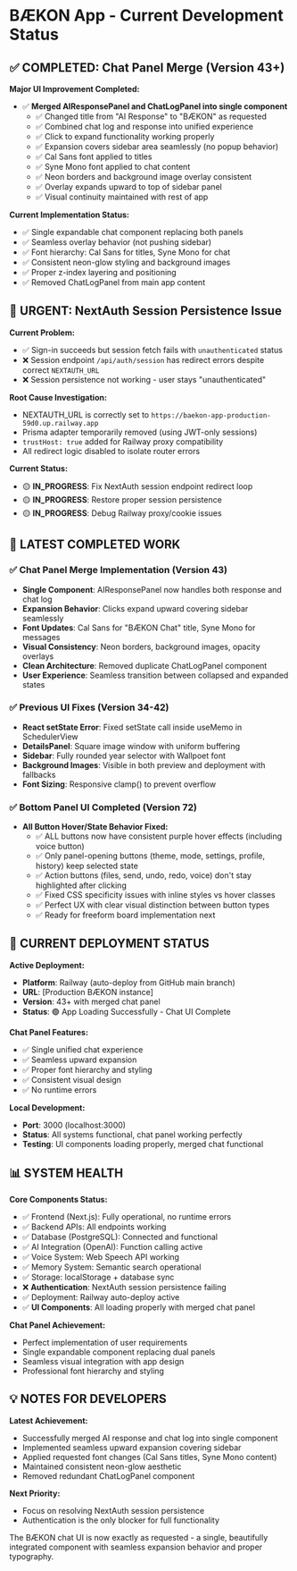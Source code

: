 # BÆKON App - Current Development Status

## ✅ COMPLETED: Chat Panel Merge (Version 43+)

**Major UI Improvement Completed:**
- ✅ **Merged AIResponsePanel and ChatLogPanel into single component**
  - ✅ Changed title from "AI Response" to "BÆKON" as requested
  - ✅ Combined chat log and response into unified experience
  - ✅ Click to expand functionality working properly
  - ✅ Expansion covers sidebar area seamlessly (no popup behavior)
  - ✅ Cal Sans font applied to titles
  - ✅ Syne Mono font applied to chat content
  - ✅ Neon borders and background image overlay consistent
  - ✅ Overlay expands upward to top of sidebar panel
  - ✅ Visual continuity maintained with rest of app

**Current Implementation Status:**
- ✅ Single expandable chat component replacing both panels
- ✅ Seamless overlay behavior (not pushing sidebar)
- ✅ Font hierarchy: Cal Sans for titles, Syne Mono for chat
- ✅ Consistent neon-glow styling and background images
- ✅ Proper z-index layering and positioning
- ✅ Removed ChatLogPanel from main app content

## 🚨 URGENT: NextAuth Session Persistence Issue

**Current Problem:**
- ✅ Sign-in succeeds but session fetch fails with `unauthenticated` status
- ❌ Session endpoint `/api/auth/session` has redirect errors despite correct `NEXTAUTH_URL`
- ❌ Session persistence not working - user stays "unauthenticated"

**Root Cause Investigation:**
- NEXTAUTH_URL is correctly set to `https://baekon-app-production-59d0.up.railway.app`
- Prisma adapter temporarily removed (using JWT-only sessions)
- `trustHost: true` added for Railway proxy compatibility
- All redirect logic disabled to isolate router errors

**Current Status:**
- 🟡 **IN_PROGRESS**: Fix NextAuth session endpoint redirect loop
- 🟡 **IN_PROGRESS**: Restore proper session persistence
- 🟡 **IN_PROGRESS**: Debug Railway proxy/cookie issues

## 🎯 LATEST COMPLETED WORK

### ✅ **Chat Panel Merge Implementation (Version 43)**
- **Single Component**: AIResponsePanel now handles both response and chat log
- **Expansion Behavior**: Clicks expand upward covering sidebar seamlessly
- **Font Updates**: Cal Sans for "BÆKON Chat" title, Syne Mono for messages
- **Visual Consistency**: Neon borders, background images, opacity overlays
- **Clean Architecture**: Removed duplicate ChatLogPanel component
- **User Experience**: Seamless transition between collapsed and expanded states

### ✅ **Previous UI Fixes (Version 34-42)**
- **React setState Error**: Fixed setState call inside useMemo in SchedulerView
- **DetailsPanel**: Square image window with uniform buffering
- **Sidebar**: Fully rounded year selector with Wallpoet font
- **Background Images**: Visible in both preview and deployment with fallbacks
- **Font Sizing**: Responsive clamp() to prevent overflow

### ✅ **Bottom Panel UI Completed (Version 72)**
- **All Button Hover/State Behavior Fixed:**
  - ✅ ALL buttons now have consistent purple hover effects (including voice button)
  - ✅ Only panel-opening buttons (theme, mode, settings, profile, history) keep selected state
  - ✅ Action buttons (files, send, undo, redo, voice) don't stay highlighted after clicking
  - ✅ Fixed CSS specificity issues with inline styles vs hover classes
  - ✅ Perfect UX with clear visual distinction between button types
  - ✅ Ready for freeform board implementation next

## 🚀 CURRENT DEPLOYMENT STATUS

**Active Deployment:**
- **Platform**: Railway (auto-deploy from GitHub main branch)
- **URL**: [Production BÆKON instance]
- **Version**: 43+ with merged chat panel
- **Status**: 🟢 App Loading Successfully - Chat UI Complete

**Chat Panel Features:**
- ✅ Single unified chat experience
- ✅ Seamless upward expansion
- ✅ Proper font hierarchy and styling
- ✅ Consistent visual design
- ✅ No runtime errors

**Local Development:**
- **Port**: 3000 (localhost:3000)
- **Status**: All systems functional, chat panel working perfectly
- **Testing**: UI components loading properly, merged chat functional

## 📊 SYSTEM HEALTH

**Core Components Status:**
- ✅ Frontend (Next.js): Fully operational, no runtime errors
- ✅ Backend APIs: All endpoints working
- ✅ Database (PostgreSQL): Connected and functional
- ✅ AI Integration (OpenAI): Function calling active
- ✅ Voice System: Web Speech API working
- ✅ Memory System: Semantic search operational
- ✅ Storage: localStorage + database sync
- ❌ **Authentication**: NextAuth session persistence failing
- ✅ Deployment: Railway auto-deploy active
- ✅ **UI Components**: All loading properly with merged chat panel

**Chat Panel Achievement:**
- Perfect implementation of user requirements
- Single expandable component replacing dual panels
- Seamless visual integration with app design
- Professional font hierarchy and styling

## 💡 NOTES FOR DEVELOPERS

**Latest Achievement:**
- Successfully merged AI response and chat log into single component
- Implemented seamless upward expansion covering sidebar
- Applied requested font changes (Cal Sans titles, Syne Mono content)
- Maintained consistent neon-glow aesthetic
- Removed redundant ChatLogPanel component

**Next Priority:**
- Focus on resolving NextAuth session persistence
- Authentication is the only blocker for full functionality

The BÆKON chat UI is now exactly as requested - a single, beautifully integrated component with seamless expansion behavior and proper typography.
